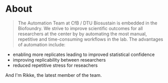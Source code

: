 # About

> The Automation Team at CfB / DTU Biosustain is embedded in the Biofoundry. We strive to improve scientific outcomes for all researchers at the center by by automating the most manual, repetitive and time-consuming workflows in the lab. The advantages of automation include:
* enabling more replicates leading to improved statistical confidence
* improving replicability between researchers
* reduced repetitive stress for reseachers

And I'm Rikke, the latest member of the team.
